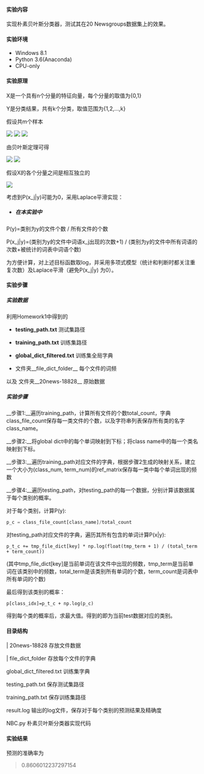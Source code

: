 #### 实验内容

实现朴素贝叶斯分类器，测试其在20 Newsgroups数据集上的效果。

#### 实验环境

- Windows 8.1
- Python 3.6(Anaconda)
- CPU-only

#### 实验原理

X是一个具有n个分量的特征向量，每个分量的取值为{0,1}

Y是分类结果，共有k个分类，取值范围为{1,2,...,k}

假设共m个样本

<img src="http://latex.codecogs.com/gif.latex?X\in(x_1, x_2,...,x_n) x_j \in \lbrace 0, 1\rbrace" />

<img src="http://latex.codecogs.com/gif.latex?Y\in \lbrace 1,2,...,k\rbrace" />

<img src="http://latex.codecogs.com/gif.latex?\mathop{argmax}\limits_{y\in Y}P(Y=y^{(i)}|X=x^{(i)})" />

由贝叶斯定理可得

<img src="http://latex.codecogs.com/gif.latex?上式=>\mathop{argmax}\limits_{y\in Y}\frac{P(x|y)P(y)}{P(x)}=>\mathop{argmax}\limits_{y\in Y}P(x|y)P(y)" />

<img src="http://latex.codecogs.com/gif.latex?=>\mathop{argmax}\limits_{y\in Y}P(x_1,x_2,...,x_k|y)P(y)" />

假设X的各个分量之间是相互独立的

<img src="http://latex.codecogs.com/gif.latex?上式=>\mathop{argmax}\limits_{y\in Y}\prod_{j=1}^{k}P(x_j|y)P(y)" />

考虑到P(x_j|y)可能为0，采用Laplace平滑实现：



+ ##### 在本实验中

P(y)=类别为y的文件个数 / 所有文件的个数

P(x_j|y)=(类别为y的文件中词语x_j出现的次数+1) / (类别为y的文件中所有词语的次数+被统计的词表中词语个数)

为方便计算，对上述目标函数取log，并采用多项式模型（统计和判断时都关注重复次数）及Laplace平滑（避免P(x_j|y) 为0）。

#### 实验步骤

##### 实验数据

利用Homework1中得到的 

+ __testing_path.txt__  测试集路径

+ __training_path.txt__  训练集路径

+ __global_dict_filtered.txt__ 训练集全局字典

+ 文件夹__file_dict_folder__ 每个文件的词频

以及 文件夹__20news-18828__ 原始数据

##### 实验步骤

__步骤1:__遍历training_path，计算所有文件的个数total_count，字典 class_file_count保存每一类文件的个数，以及字符串列表保存所有类的名字class_name。

__步骤2:__将global dict中的每个单词映射到下标；将class name中的每一个类名映射到下标。

__步骤3:__遍历training_path对应文件的字典，根据步骤2生成的映射关系，建立一个大小为(class_num, term_num)的ref_matrix保存每一类中每个单词出现的频数

__步骤4:__遍历testing_path，对testing_path的每一个数据，分别计算该数据属于每个类别的概率。

对于每个类别，计算P(y):

~~~python
p_c = class_file_count[class_name]/total_count
~~~

对testing_path对应文件的字典，遍历其所有包含的单词计算P(x|y):

~~~
p_t_c += tmp_file_dict[key] * np.log(float(tmp_term + 1) / (total_term + term_count))
~~~

(其中tmp_file_dict[key]是当前单词在该文件中出现的频数，tmp_term是当前单词在该类别中的频数，total_term是该类别所有单词的个数，term_count是词表中所有单词的个数)

最后得到该类别的概率：

~~~
p[class_idx]=p_t_c + np.log(p_c)
~~~

得到每个类的概率后，求最大值。得到的即为当前test数据对应的类别。

#### 目录结构

| 20news-18828   存放文件数据

| file_dict_folder   存放每个文件的字典

global_dict_filtered.txt   训练集字典

testing_path.txt   保存测试集路径

training_path.txt   保存训练集路径

result.log 输出的log文件，保存对于每个类别的预测结果及精确度

NBC.py 朴素贝叶斯分类器实现代码

#### 实验结果

预测的准确率为

> 0.8606012237297154

